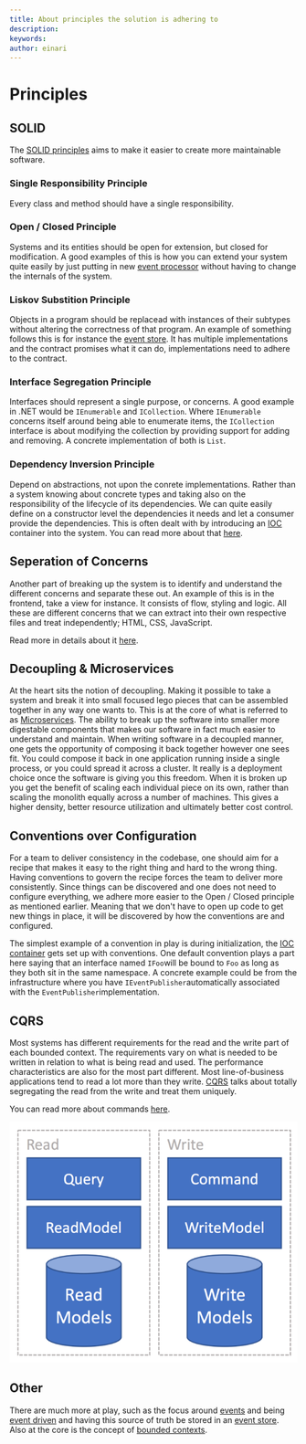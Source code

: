 ```yaml
---
title: About principles the solution is adhering to
description: 
keywords: 
author: einari
---
```

# Principles

## SOLID

The [SOLID principles](https://en.wikipedia.org/wiki/SOLID_(object-oriented_design)) aims to make it easier to create more maintainable software.

### Single Responsibility Principle

Every class and method should have a single responsibility.

### Open / Closed Principle

Systems and its entities should be open for extension, but closed for modification.
A good examples of this is how you can extend your system quite easily by just putting in new [event processor](./event_processor.md)
without having to change the internals of the system.

### Liskov Substition Principle

Objects in a program should be replacead with instances of their subtypes without altering the correctness of that program.
An example of something follows this is for instance the [event store](./event_store.md).
It has multiple implementations and the contract promises what it can do, implementations need to adhere to the contract.

### Interface Segregation Principle

Interfaces should represent a single purpose, or concerns. A good example in .NET would be ``IEnumerable`` and ``ICollection``.
Where ``IEnumerable`` concerns itself around being able to enumerate items, the ``ICollection`` interface is about modifying
the collection by providing support for adding and removing. A concrete implementation of both is ``List``.

### Dependency Inversion Principle

Depend on abstractions, not upon the conrete implementations.
Rather than a system knowing about concrete types and taking also on the responsibility of the lifecycle of its dependencies.
We can quite easily define on a constructor level the dependencies it needs and let a consumer provide the dependencies.
This is often dealt with by introducing an [IOC](https://en.wikipedia.org/wiki/Inversion_of_control) container into the system.
You can read more about that [here](./inversion_of_control.md).

## Seperation of Concerns

Another part of breaking up the system is to identify and understand the different concerns and separate these out.
An example of this is in the frontend, take a view for instance. It consists of flow, styling and logic. All these are
different concerns that we can extract into their own respective files and treat independently; HTML, CSS, JavaScript.

Read more in details about it [here](https://en.wikipedia.org/wiki/Separation_of_concerns).

## Decoupling & Microservices

At the heart sits the notion of decoupling. Making it possible to take a system and break it into small focused lego pieces
that can be assembled together in any way one wants to. This is at the core of what is referred to as
[Microservices](https://en.wikipedia.org/wiki/Microservices). The ability to break up the software into smaller more digestable components
that makes our software in fact much easier to understand and maintain. When writing software in a decoupled manner, one gets the
opportunity of composing it back together however one sees fit. You could compose it back in one application running inside a single
process, or you could spread it across a cluster. It really is a deployment choice once the software is giving you this freedom.
When it is broken up you get the benefit of scaling each individual piece on its own, rather than scaling the monolith
equally across a number of machines. This gives a higher density, better resource utilization and ultimately better cost
control.

## Conventions over Configuration

For a team to deliver consistency in the codebase, one should aim for a recipe that makes it easy to the right thing and
hard to the wrong thing. Having conventions to govern the recipe forces the team to deliver more consistently. Since things can be
discovered and one does not need to configure everything, we adhere more easier to the Open / Closed principle as mentioned earlier. 
Meaning that we don't have to open up code to get new things in place, it will be discovered by how the conventions are and configured.

The simplest example of a convention in play is during initialization, the [IOC container](https://en.wikipedia.org/wiki/Inversion_of_control)
gets set up with conventions. One default convention plays a part here saying that an interface named ``IFoo``will be bound to ``Foo``
as long as they both sit in the same namespace. A concrete example could be from the infrastructure where you have ``IEventPublisher``automatically
associated with the ``EventPublisher``implementation.

## CQRS

Most systems has different requirements for the read and the write part of each bounded context. The requirements vary on what is
needed to be written in relation to what is being read and used. The performance characteristics are also for the most part different.
Most line-of-business applications tend to read a lot more than they write. [CQRS](https://en.wikipedia.org/wiki/Command–query_separation#Command_Query_Responsibility_Segregation)
talks about totally segregating the read from the write and treat them uniquely.

You can read more about commands [here](./commands.md).

![Simple CQRS Diagram](images/cqrs.png)

## Other

There are much more at play, such as the focus around [events](./events.md) and being [event driven](./event_driven.md) and having this
source of truth be stored in an [event store](./event_store.md). Also at the core is the concept of [bounded contexts](bounded_contexts.md).